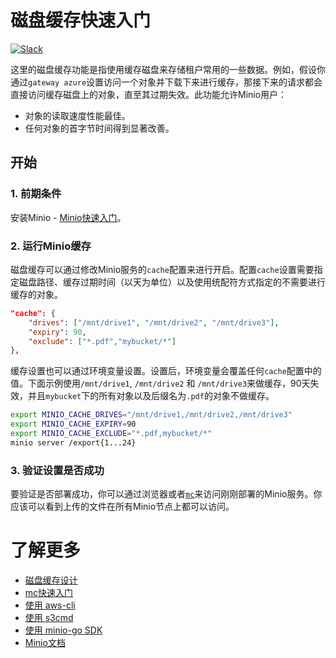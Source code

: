 # 磁盘缓存快速入门

 [![Slack](https://slack.min.io/slack?type=svg)](http://slack.minio.org.cn/questions)

这里的磁盘缓存功能是指使用缓存磁盘来存储租户常用的一些数据。例如，假设你通过`gateway azure`设置访问一个对象并下载下来进行缓存，那接下来的请求都会直接访问缓存磁盘上的对象，直至其过期失效。此功能允许Minio用户：

- 对象的读取速度性能最佳。
- 任何对象的首字节时间得到显著改善。

## 开始

### 1. 前期条件

安装Minio - [Minio快速入门](http://docs.minio.org.cn/docs/master/minio-quickstart-guide)。

### 2. 运行Minio缓存

磁盘缓存可以通过修改Minio服务的`cache`配置来进行开启。配置`cache`设置需要指定磁盘路径、缓存过期时间（以天为单位）以及使用统配符方式指定的不需要进行缓存的对象。

```json
"cache": {
    "drives": ["/mnt/drive1", "/mnt/drive2", "/mnt/drive3"],
    "expiry": 90,
    "exclude": ["*.pdf","mybucket/*"]
},
```

缓存设置也可以通过环境变量设置。设置后，环境变量会覆盖任何`cache`配置中的值。下面示例使用`/mnt/drive1`, `/mnt/drive2` 和 `/mnt/drive3`来做缓存，90天失效，并且`mybucket`下的所有对象以及后缀名为`.pdf`的对象不做缓存。

```bash
export MINIO_CACHE_DRIVES="/mnt/drive1,/mnt/drive2,/mnt/drive3"
export MINIO_CACHE_EXPIRY=90
export MINIO_CACHE_EXCLUDE="*.pdf,mybucket/*"
minio server /export{1...24}
```

### 3. 验证设置是否成功

要验证是否部署成功，你可以通过浏览器或者[`mc`](http://docs.minio.org.cn/docs/master/minio-client-quickstart-guide)来访问刚刚部署的Minio服务。你应该可以看到上传的文件在所有Minio节点上都可以访问。

# 了解更多

- [磁盘缓存设计](https://github.com/minio/minio/blob/master/docs/disk-caching/DESIGN.md)
- [mc快速入门](http://docs.minio.org.cn/docs/master/minio-client-quickstart-guide)
- [使用 aws-cli](http://docs.minio.org.cn/docs/master/aws-cli-with-minio)
- [使用 s3cmd](http://docs.minio.org.cn/docs/master/s3cmd-with-minio)
- [使用 minio-go SDK](http://docs.minio.org.cn/docs/master/golang-client-quickstart-guide)
- [Minio文档](http://docs.minio.org.cn)